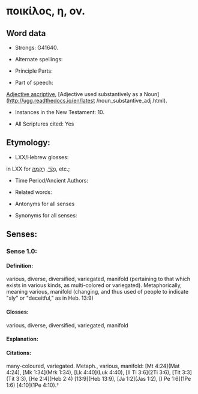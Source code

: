 # ποικίλος, η, ον.

<!-- Status: S2=NeedsReview -->
<!-- Lexica used for edits: BDAG, FFM, LN, A-S -->

## Word data

* Strongs: G41640.

* Alternate spellings:



* Principle Parts: 


* Part of speech: 

[Adjective ascriptive](http://ugg.readthedocs.io/en/latest/adjective_ascriptive.html),
[Adjective used substantively as a Noun](http://ugg.readthedocs.io/en/latest
/noun_substantive_adj.html).

* Instances in the New Testament: 10.

* All Scriptures cited: Yes

## Etymology: 


* LXX/Hebrew glosses: 

in LXX for [נָקֹד](//en-uhl/H5348), [רִקְמָה](//en-uhl/H7553), etc.;

* Time Period/Ancient Authors: 


* Related words: 

* Antonyms for all senses

* Synonyms for all senses: 


## Senses:


### Sense  1.0: 

#### Definition: 

various, diverse, diversified, variegated, manifold (pertaining to that which exists in various kinds, as multi-colored or variegated).  Metaphorically, meaning various, manifold (changing, and thus used of people to indicate "sly" or "deceitful," as in Heb. 13:9)

#### Glosses: 

various, diverse, diversified, variegated, manifold

#### Explanation: 


#### Citations: 

many-coloured,   variegated. Metaph., various, manifold: [Mt 4:24](Mat 4:24), [Mk 1:34](Mrk 1:34), [Lk 4:40](Luk 4:40), [II Ti 3:6](2Ti 3:6), [Tit 3:3](Tit 3:3), [He 2:4](Heb 2:4) [13:9](Heb 13:9), [Ja 1:2](Jas 1:2), [I Pe 1:6](1Pe 1:6) [4:10](1Pe 4:10).†